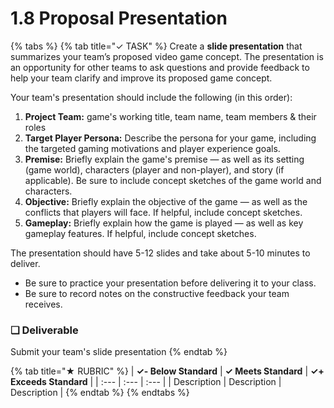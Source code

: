 # 1.8 Proposal Presentation

{% tabs %}
{% tab title="✓ TASK" %}
Create a **slide presentation** that summarizes your team’s proposed video game concept. The presentation is an opportunity for other teams to ask questions and provide feedback to help your team clarify and improve its proposed game concept.

Your team's presentation should include the following \(in this order\):

1. **Project Team:** game's working title, team name, team members & their roles
2. **Target Player Persona:** Describe the persona for your game, including the targeted gaming motivations and player experience goals.
3. **Premise:** Briefly explain the game's premise — as well as its setting \(game world\), characters \(player and non-player\), and story \(if applicable\). Be sure to include concept sketches of the game world and characters.
4. **Objective:** Briefly explain the objective of the game — as well as the conflicts that players will face. If helpful, include concept sketches.
5. **Gameplay:** Briefly explain how the game is played — as well as key gameplay features. If helpful, include concept sketches.

The presentation should have 5-12 slides and take about 5-10 minutes to deliver.

* Be sure to practice your presentation before delivering it to your class.
* Be sure to record notes on the constructive feedback your team receives.

### **❏ Deliverable**

Submit your team's slide presentation
{% endtab %}

{% tab title="★ RUBRIC" %}
| **✓- Below Standard** | **✓ Meets Standard** | **✓+ Exceeds Standard** |
| :--- | :--- | :--- |
| Description | Description | Description |
{% endtab %}
{% endtabs %}

